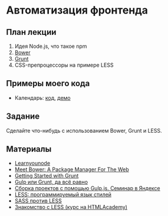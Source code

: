 Автоматизация фронтенда
======================

План лекции
-------

1. Идея Node.js, что такое npm
1. [Bower](http://bower.io/)
2. [Grunt](http://gruntjs.com/)
3. CSS-препроцессоры на примере LESS


Примеры моего кода
--

- Календарь: [код](https://github.com/vpavlenko/hh-school-frontend/tree/master/impl), [демо](http://vpavlenko.github.io/hh-school-frontend/impl/)


Задание
------

Сделайте что-нибудь с использованием Bower, Grunt и LESS.


Материалы
---

- [Learnyounode](https://github.com/rvagg/learnyounode) 
- [Meet Bower: A Package Manager For The Web](http://code.tutsplus.com/tutorials/meet-bower-a-package-manager-for-the-web--net-27774)
- [Getting Started with Grunt](http://blog.teamtreehouse.com/getting-started-with-grunt)
- [Gulp или Grunt, да всё равно](http://frontender.info/gulp-grunt-whatever/)
- [Сборка проектов с помощью Gulp.js. Семинар в Яндексе](http://habrahabr.ru/company/yandex/blog/239993/)
- [LESS: программируемый язык стилей](http://habrahabr.ru/post/136525/)
- [SASS против LESS](http://habrahabr.ru/post/144309/)
- [Знакомство с LESS (курс на HTMLAcademy)](https://htmlacademy.ru/courses/85)
